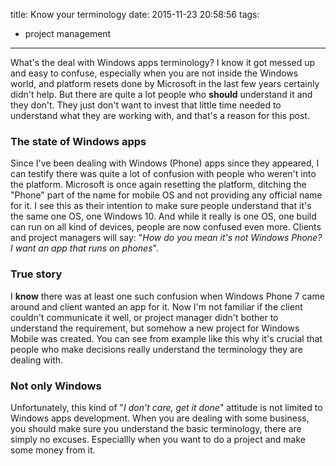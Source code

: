 title: Know your terminology
date: 2015-11-23 20:58:56
tags:
- project management
---
What's the deal with Windows apps terminology? I know it got messed up and easy to confuse, especially when you are not inside the Windows world, and platform resets done by Microsoft in the last few years certainly didn't help. But there are quite a lot people who **should** understand it and they don't. They just don't want to invest that little time needed to understand what they are working with, and that's a reason for this post.
<!--more-->

### The state of Windows apps

Since I've been dealing with Windows (Phone) apps since they appeared, I can testify there was quite a lot of confusion with people who weren't into the platform. Microsoft is once again resetting the platform, ditching the "Phone" part of the name for mobile OS and not providing any official name for it. I see this as their intention to make sure people understand that it's the same one OS, one Windows 10. And while it really is one OS, one build can run on all kind of devices, people are now confused even more. Clients and project managers will say: "*How do you mean it's not Windows Phone? I want an app that runs on phones*".

### True story

I **know** there was at least one such confusion when Windows Phone 7 came around and client wanted an app for it. Now I'm not familiar if the client couldn't communicate it well, or project manager didn't bother to understand the requirement, but somehow a new project for Windows Mobile was created. You can see from example like this why it's crucial that people who make decisions really understand the terminology they are dealing with.

### Not only Windows

Unfortunately, this kind of "*I don't care, get it done*" attitude is not limited to Windows apps development. When you are dealing with some business, you should make sure you understand the basic terminology, there are simply no excuses. Especiallly when you want to do a project and make some money from it.
